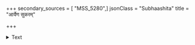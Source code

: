 +++
secondary_sources = [ "MSS_5280",]
jsonClass = "Subhaashita"
title = "आर्येण सुकरम्"

+++

<details><summary>Text</summary>

आर्येण सुकरं ह्याहुर्य् आर्यकर्म धनंजय।  
अनार्यकर्म त्वार्येण सुदुष्करतरं भुवि॥
</details>

